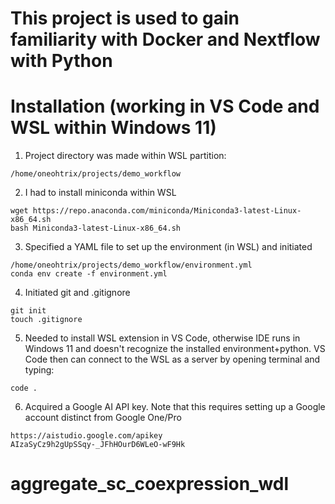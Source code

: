 # This project is used to gain familiarity with Docker and Nextflow with Python


# Installation (working in VS Code and WSL within Windows 11)

1. Project directory was made within WSL partition: 
```
/home/oneohtrix/projects/demo_workflow
```

2. I had to install miniconda within WSL
```
wget https://repo.anaconda.com/miniconda/Miniconda3-latest-Linux-x86_64.sh
bash Miniconda3-latest-Linux-x86_64.sh
```

3. Specified a YAML file to set up the environment (in WSL) and initiated
```
/home/oneohtrix/projects/demo_workflow/environment.yml
conda env create -f environment.yml
```

4. Initiated git and .gitignore
```
git init
touch .gitignore
```

5. Needed to install WSL extension in VS Code, otherwise IDE runs in Windows 11
and doesn't recognize the installed environment+python. VS Code then can connect
to the WSL as a server by opening terminal and typing:
```
code .
```

6. Acquired a Google AI API key. Note that this requires setting up a Google 
account distinct from Google One/Pro
```
https://aistudio.google.com/apikey
AIzaSyCz9h2gUpSSqy-_JFhHOurD6WLeO-wF9Hk
```
# aggregate_sc_coexpression_wdl

